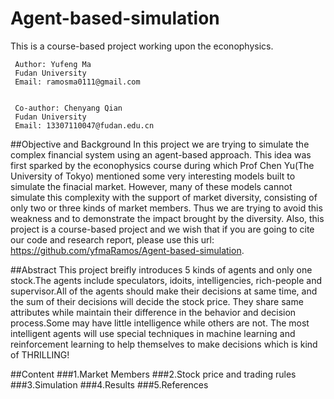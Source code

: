 # Agent-based-simulation
This is a course-based project working upon the econophysics.

     Author: Yufeng Ma                   
     Fudan University
     Email: ramosma0111@gmail.com
  
  
     Co-author: Chenyang Qian            
     Fudan University
     Email: 13307110047@fudan.edu.cn


##Objective and Background
In this project we are trying to simulate the complex financial system using an agent-based approach. This idea was first sparked by the econophysics course during which Prof Chen Yu(The University of Tokyo) mentioned some very interesting models built to simulate the finacial market. However, many of these models cannot simulate this complexity with the support of market diversity, consisting of only two or three kinds of market members. Thus we are trying to avoid this weakness and to demonstrate the impact brought by the diversity. Also, this project is a course-based project and we wish that if you are going to cite our code and research report, please use this url: https://github.com/yfmaRamos/Agent-based-simulation.

##Abstract
This project breifly introduces 5 kinds of agents and only one stock.The agents include speculators, idoits, intelligencies, rich-people and supervisor.All of the agents should make their decisions at same time, and the sum of their decisions will decide the stock price. They share same attributes while maintain their difference in the behavior and decision process.Some may have little intelligence while others are not. The most intelligent agents will use special techniques in machine learning and reinforcement learning to help themselves to make decisions which is kind of THRILLING!

##Content
###1.Market Members
###2.Stock price and trading rules
###3.Simulation 
###4.Results 
###5.References



